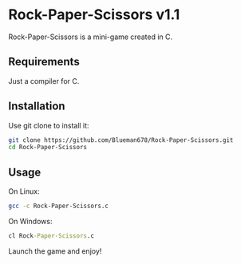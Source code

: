 # Rock-Paper-Scissors v1.1

Rock-Paper-Scissors is a mini-game created in C.

## Requirements

Just a compiler for C.

## Installation

Use git clone to install it:

```bash
git clone https://github.com/Blueman678/Rock-Paper-Scissors.git
cd Rock-Paper-Scissors
```

## Usage

On Linux:
```bash
gcc -c Rock-Paper-Scissors.c
```
On Windows:
```cmd
cl Rock-Paper-Scissors.c
```
Launch the game and enjoy!